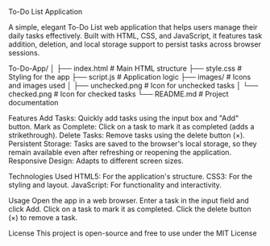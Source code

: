 To-Do List Application

A simple, elegant To-Do List web application that helps users manage their daily tasks effectively. Built with HTML, CSS, and JavaScript, it features task addition, deletion, and local storage support to persist tasks across browser sessions.

To-Do-App/
│
├── index.html         # Main HTML structure
├── style.css          # Styling for the app
├── script.js          # Application logic
├── images/            # Icons and images used
│   ├── unchecked.png  # Icon for unchecked tasks
│   └── checked.png    # Icon for checked tasks
└── README.md          # Project documentation


Features
Add Tasks: Quickly add tasks using the input box and "Add" button.
Mark as Complete: Click on a task to mark it as completed (adds a strikethrough).
Delete Tasks: Remove tasks using the delete button (×).
Persistent Storage: Tasks are saved to the browser's local storage, so they remain available even after refreshing or reopening the application.
Responsive Design: Adapts to different screen sizes.


Technologies Used
HTML5: For the application's structure.
CSS3: For the styling and layout.
JavaScript: For functionality and interactivity.


Usage
Open the app in a web browser.
Enter a task in the input field and click Add.
Click on a task to mark it as completed.
Click the delete button (×) to remove a task.


License
This project is open-source and free to use under the MIT License